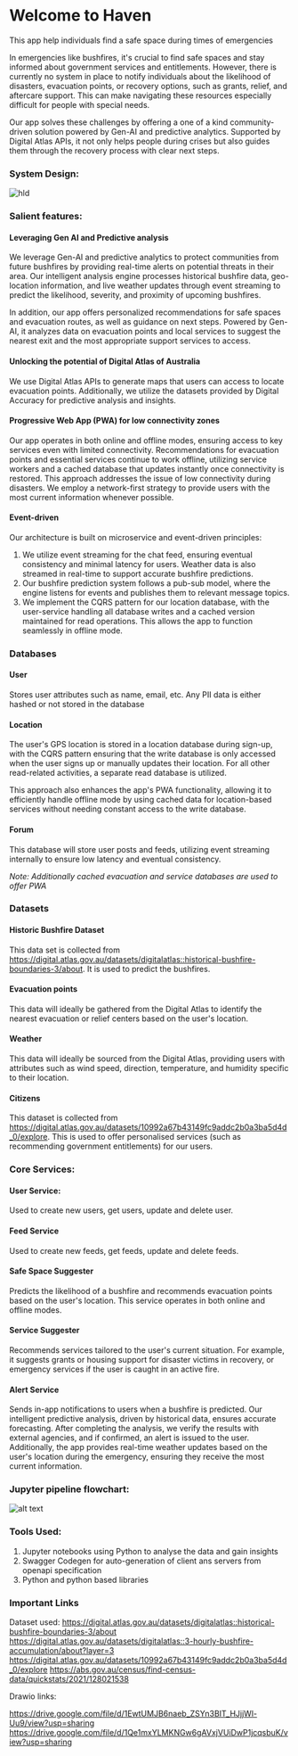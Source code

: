 # Welcome to Haven

This app help individuals find a safe space during times of emergencies

In emergencies like bushfires, it's crucial to find safe spaces and stay informed about government services and entitlements. However, there is currently no system in place to notify individuals about the likelihood of disasters, evacuation points, or recovery options, such as grants, relief, and aftercare support. This can make navigating these resources especially difficult for people with special needs.

Our app solves these challenges by offering a one of a kind community-driven solution powered by Gen-AI and predictive analytics. Supported by Digital Atlas APIs, it not only helps people during crises but also guides them through the recovery process with clear next steps.

### System Design:

![hld](arch.jpg)

### Salient features:

#### Leveraging Gen AI and Predictive analysis

We leverage Gen-AI and predictive analytics to protect communities from future bushfires by providing real-time alerts on potential threats in their area. Our intelligent analysis engine processes historical bushfire data, geo-location information, and live weather updates through event streaming to predict the likelihood, severity, and proximity of upcoming bushfires.

In addition, our app offers personalized recommendations for safe spaces and evacuation routes, as well as guidance on next steps. Powered by Gen-AI, it analyzes data on evacuation points and local services to suggest the nearest exit and the most appropriate support services to access.

#### Unlocking the potential of Digital Atlas of Australia

We use Digital Atlas APIs to generate maps that users can access to locate evacuation points. Additionally, we utilize the datasets provided by Digital Accuracy for predictive analysis and insights.

#### Progressive Web App (PWA) for low connectivity zones

Our app operates in both online and offline modes, ensuring access to key services even with limited connectivity. Recommendations for evacuation points and essential services continue to work offline, utilizing service workers and a cached database that updates instantly once connectivity is restored. This approach addresses the issue of low connectivity during disasters. We employ a network-first strategy to provide users with the most current information whenever possible.

#### Event-driven

Our architecture is built on microservice and event-driven principles:

1. We utilize event streaming for the chat feed, ensuring eventual consistency and minimal latency for users. Weather data is also streamed in real-time to support accurate bushfire predictions.
2. Our bushfire prediction system follows a pub-sub model, where the engine listens for events and publishes them to relevant message topics.
3. We implement the CQRS pattern for our location database, with the user-service handling all database writes and a cached version maintained for read operations. This allows the app to function seamlessly in offline mode.

### Databases

#### User
Stores user attributes such as name, email, etc. Any PII data is either hashed or not stored in the database

#### Location
The user's GPS location is stored in a location database during sign-up, with the CQRS pattern ensuring that the write database is only accessed when the user signs up or manually updates their location. For all other read-related activities, a separate read database is utilized.

This approach also enhances the app's PWA functionality, allowing it to efficiently handle offline mode by using cached data for location-based services without needing constant access to the write database.

#### Forum 

This database will store user posts and feeds, utilizing event streaming internally to ensure low latency and eventual consistency.

_Note: Additionally cached evacuation and service databases are used to offer PWA_

### Datasets

#### Historic Bushfire Dataset 
This data set is collected from https://digital.atlas.gov.au/datasets/digitalatlas::historical-bushfire-boundaries-3/about. It is used to predict the bushfires.

#### Evacuation points
This data will ideally be gathered from the Digital Atlas to identify the nearest evacuation or relief centers based on the user's location.

#### Weather
This data will ideally be sourced from the Digital Atlas, providing users with attributes such as wind speed, direction, temperature, and humidity specific to their location.

#### Citizens
This dataset is collected from https://digital.atlas.gov.au/datasets/10992a67b43149fc9addc2b0a3ba5d4d_0/explore. This is used to offer personalised services (such as recommending government entitlements) for our users.


### Core Services:

#### User Service:

Used to create new users, get users, update and delete user. 

#### Feed Service

Used to create new feeds, get feeds, update and delete feeds. 

#### Safe Space Suggester

Predicts the likelihood of a bushfire and recommends evacuation points based on the user's location. This service operates in both online and offline modes.

#### Service Suggester

Recommends services tailored to the user's current situation. For example, it suggests grants or housing support for disaster victims in recovery, or emergency services if the user is caught in an active fire.

#### Alert Service

Sends in-app notifications to users when a bushfire is predicted. Our intelligent predictive analysis, driven by historical data, ensures accurate forecasting. After completing the analysis, we verify the results with external agencies, and if confirmed, an alert is issued to the user. Additionally, the app provides real-time weather updates based on the user's location during the emergency, ensuring they receive the most current information.

### Jupyter pipeline flowchart:
![alt text](flowchart.jpg)

### Tools Used:

1. Jupyter notebooks using Python to analyse the data and gain insights
2. Swagger Codegen for auto-generation of client ans servers from openapi specification
3. Python and python based libraries

 
### Important Links

Dataset used:
https://digital.atlas.gov.au/datasets/digitalatlas::historical-bushfire-boundaries-3/about
https://digital.atlas.gov.au/datasets/digitalatlas::3-hourly-bushfire-accumulation/about?layer=3
https://digital.atlas.gov.au/datasets/10992a67b43149fc9addc2b0a3ba5d4d_0/explore
https://abs.gov.au/census/find-census-data/quickstats/2021/128021538




Drawio links:

https://drive.google.com/file/d/1EwtUMJB6naeb_ZSYn3BIT_HJjjWl-Uu9/view?usp=sharing
https://drive.google.com/file/d/1Qe1mxYLMKNGw6gAVxjVUiDwP1jcqsbuK/view?usp=sharing


